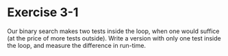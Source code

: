 # Exercise 3-1

Our binary search makes two tests inside the loop, when one would suffice (at the price of more tests outside).
Write a version with only one test inside the loop, and measure the difference in run-time.
